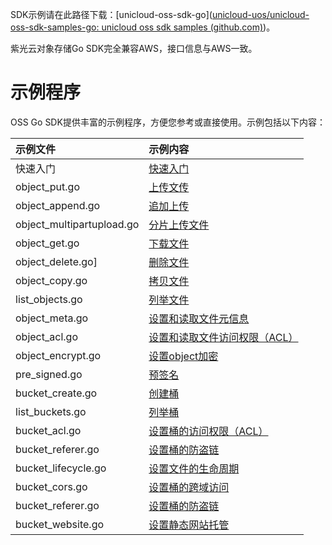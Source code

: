 ﻿SDK示例请在此路径下载：[unicloud-oss-sdk-go]([unicloud-uos/unicloud-oss-sdk-samples-go: unicloud oss sdk samples (github.com)](https://github.com/unicloud-uos/unicloud-oss-sdk-samples-go))。

紫光云对象存储Go SDK完全兼容AWS，接口信息与AWS一致。

# 示例程序

OSS Go SDK提供丰富的示例程序，方便您参考或直接使用。示例包括以下内容：

| 示例文件   | 示例内容  |
| :------ | :------- |
| 快速入门 | [快速入门](https://www.unicloud.com/document/product/ObjectStorage/1245997929525673984) |
| object\_put.go | [上传文传](https://www.unicloud.com/document/product/ObjectStorage/1246416186929840128)   |
| object\_append.go | [追加上传](https://www.unicloud.com/document/product/ObjectStorage/1246416186929840128#toc-3)   |
| object_multipartupload.go | [分片上传文件](https://www.unicloud.com/document/product/ObjectStorage/1246416186929840128#toc-2) |
| object\_get.go | [下载文件](https://www.unicloud.com/document/product/ObjectStorage/1246416321705410560)  |
| object\_delete.go] | [删除文件](https://www.unicloud.com/document/product/ObjectStorage/1245998090473701376#toc-10)  |
| object\_copy.go | [拷贝文件](https://www.unicloud.com/document/product/ObjectStorage/1245998090473701376#toc-6)   |
| list\_objects.go | [列举文件](https://www.unicloud.com/document/product/ObjectStorage/1245998090473701376#toc-8)  |
| object\_meta.go | [设置和读取文件元信息](https://www.unicloud.com/document/product/ObjectStorage/1245998090473701376#toc-2)  |
| object\_acl.go | [设置和读取文件访问权限（ACL）](https://www.unicloud.com/document/product/ObjectStorage/1245998090473701376#toc-0)  |
| object_encrypt.go | [设置object加密](https://www.unicloud.com/document/product/ObjectStorage/1245997929525673985#toc-15)   |
| pre_signed.go | [预签名](https://www.unicloud.com/document/product/ObjectStorage/1245997929525673985#toc-3)   |
| bucket\_create.go | [创建桶](https://www.unicloud.com/document/product/ObjectStorage/1245997929525673985#toc-0)  |
| list\_buckets.go | [列举桶](https://www.unicloud.com/document/product/ObjectStorage/1245997929525673985#toc-1)  |
| bucket\_acl.go | [设置桶的访问权限（ACL）](https://www.unicloud.com/document/product/ObjectStorage/1245997929525673985#toc-2) |
| bucket\_referer.go | [设置桶的防盗链](https://www.unicloud.com/document/product/ObjectStorage/1245997929525673985#toc-6)    |
| bucket\_lifecycle.go | [设置文件的生命周期](https://www.unicloud.com/document/product/ObjectStorage/1245997929525673985#toc-17)   |
| bucket\_cors.go | [设置桶的跨域访问](https://www.unicloud.com/document/product/ObjectStorage/1245997929525673985#toc-13)    |
| bucket_referer.go | [设置桶的防盗链](https://www.unicloud.com/document/product/ObjectStorage/1245997929525673985#toc-6)    |
| bucket_website.go | [设置静态网站托管](https://www.unicloud.com/document/product/ObjectStorage/1245997929525673985#toc-9)     |





